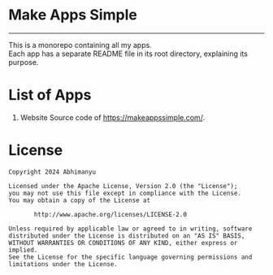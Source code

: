# Make Apps Simple

---

This is a monorepo containing all my apps.  
Each app has a separate README file in its root directory, explaining its purpose.

# List of Apps

1. Website Source code of https://makeappssimple.com/.

# License

```
Copyright 2024 Abhimanyu

Licensed under the Apache License, Version 2.0 (the "License");
you may not use this file except in compliance with the License.
You may obtain a copy of the License at

       http://www.apache.org/licenses/LICENSE-2.0

Unless required by applicable law or agreed to in writing, software
distributed under the License is distributed on an "AS IS" BASIS,
WITHOUT WARRANTIES OR CONDITIONS OF ANY KIND, either express or implied.
See the License for the specific language governing permissions and
limitations under the License.
```
